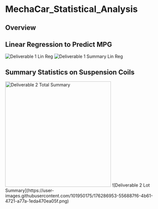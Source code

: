 # MechaCar_Statistical_Analysis
## Overview
## Linear Regression to Predict MPG
![Deliverable 1 Lin Reg](https://user-images.githubusercontent.com/101950175/176278288-05b8f8d7-94a3-4e94-bc75-6e11d92ceddb.png)
![Deliverable 1 Summary Lin Reg](https://user-images.githubusercontent.com/101950175/176278298-750cbd08-caf3-4cb1-8e9c-8e6976d4ee51.png)


## Summary Statistics on Suspension Coils
<img width="338" alt="Deliverable 2 Total Summary" src="https://user-images.githubusercontent.com/101950175/176286941-d8568ba0-1fd8-414c-a17a-7ecb7e430054.png">
![Deliverable 2 Lot Summary](https://user-images.githubusercontent.com/101950175/176286953-556887f6-4b61-4721-a77a-1eda470ea05f.png)
